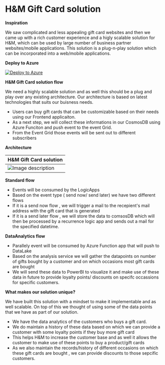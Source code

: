 # H&M Gift Card solution

**Inspiration**

We saw complicated and less appealing gift card websites and then we came up with a rich customer experience and a higly scalable solution for H&M, which can be used by large number of business partner websites/mobile applications. This solution is a plug-n-play solution which can be incorporated into a web/mobile applications.


**Deploy to Azure**


[![Deploy to Azure](https://aka.ms/deploytoazurebutton)](https://portal.azure.com/#create/Microsoft.Template/uri/https%3A%2F%2Fraw.githubusercontent.com%2FDivakar-kumar%2FHM-GiftCard%2Fmain%2FARM-templates%2FStaticWebApp%2Ftemplate.json)


**H&M Gift Card solution flow**

We need a highly scalable solution and as well this should be a plug and play over any existing architecture. Our architecture is based on latest technologies that suits our buisness needs.

- Users can buy gift cards that can be customizable based on their needs using our Frontend applicaiton.
- As a next step, we will collect these informations in our CosmosDB using Azure Funciton and push event to the event Grid.
- From the Event Grid those events will be sent out to different subscribers

**Architecture**

| H&M Gift Card solution |
| -------- |
| ![Image description](https://dev-to-uploads.s3.amazonaws.com/uploads/articles/wiga2irteq0u8h9nigim.png)    |

 
 **Standard flow**
 
 - Events will be consumed by the LogicApps
 - Based on the event type ( send now/ send later) we have two different flows
 - If it is a send now flow , we will trigger a mail to the recepient's mail address with the gift card that is generated
 - If it is a send later flow , we will store the data to comsosDB which will then be processed by a recurrence logic app and sends out a mail for the specified datetime.

**DataAnalytics flow**

 - Parallely event will be consumed by Azure Function app that will push to DataLake
 - Based on the analysis service we will gather the datapoints on number of gifts bought by a customer and on which occasions most gift cards are bought
 - We will send these data to PowerBI to visualize it and make use of these data in future to provide loyalty points/ discounts on specifc occassions for specific customers.

**What makes our solution unique?**

We have built this solution with a mindset to make it implementable and as well scalable. On top of this we thought of using some of the data points that we have as part of our solution.

- We have the data analytics of the customers who buys a gift card.
- We do maintain a history of these data based on which we can provide a customer with some loyalty points if they buy more gift card
- This helps H&M to increase the customer base and as well it allows the customer to make use of these points to buy a product/gift cards
- As we also maintain the records/history of different occasions on which these gift cards are bought , we can provide discounts to those sepcific customers.
